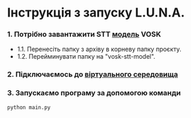 # Інструкція з запуску L.U.N.A.

### 1. Потрібно завантажити STT [модель](https://alphacephei.com/vosk/models/vosk-model-uk-v3-lgraph.zip) VOSK

- 1.1. Перенесіть папку з архіву в корневу папку проєкту.
- 1.2. Перейминувати папку на "vosk-stt-model".

### 2. Підключаємось до [віртуального середовища](https://github.com/Jez-er/LUNA/blob/main/documentation/commands.md)

### 3. Запускаємо програму за допомогою команди

```shell
python main.py
```
